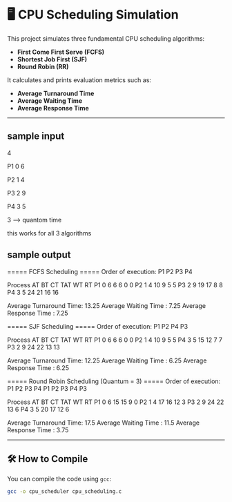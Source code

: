 # 🖥️ CPU Scheduling Simulation

This project simulates three fundamental CPU scheduling algorithms:

- **First Come First Serve (FCFS)**
- **Shortest Job First (SJF)**
- **Round Robin (RR)**

It calculates and prints evaluation metrics such as:

- **Average Turnaround Time**
- **Average Waiting Time**
- **Average Response Time**

---
## sample input
  4
  
  P1 0 6
  
  P2 1 4
  
  P3 2 9
  
  P4 3 5
  
  3  --> quantom time

this works for all 3 algorithms

## sample output
===== FCFS Scheduling =====
Order of execution: P1 P2 P3 P4

Process   AT   BT   CT   TAT  WT   RT
P1        0    6    6    6    0    0
P2        1    4    10   9    5    5
P3        2    9    19   17   8    8
P4        3    5    24   21   16   16

Average Turnaround Time: 13.25
Average Waiting Time   : 7.25
Average Response Time  : 7.25


===== SJF Scheduling =====
Order of execution: P1 P2 P4 P3

Process   AT   BT   CT   TAT  WT   RT
P1        0    6    6    6    0    0
P2        1    4    10   9    5    5
P4        3    5    15   12   7    7
P3        2    9    24   22   13   13

Average Turnaround Time: 12.25
Average Waiting Time   : 6.25
Average Response Time  : 6.25


===== Round Robin Scheduling (Quantum = 3) =====
Order of execution: P1 P2 P3 P4 P1 P2 P3 P4 P3

Process   AT   BT   CT   TAT  WT   RT
P1        0    6    15   15   9    0
P2        1    4    17   16   12   3
P3        2    9    24   22   13   6
P4        3    5    20   17   12   6

Average Turnaround Time: 17.5
Average Waiting Time   : 11.5
Average Response Time  : 3.75


---

## 🛠️ How to Compile

You can compile the code using `gcc`:

```bash
gcc -o cpu_scheduler cpu_scheduling.c
